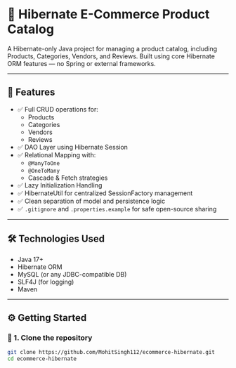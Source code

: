 # 🛒 Hibernate E-Commerce Product Catalog

A Hibernate-only Java project for managing a product catalog, including Products, Categories, Vendors, and Reviews. Built using core Hibernate ORM features — no Spring or external frameworks.

---

## 🚀 Features

- ✅ Full CRUD operations for:
  - Products
  - Categories
  - Vendors
  - Reviews
- ✅ DAO Layer using Hibernate Session
- ✅ Relational Mapping with:
  - `@ManyToOne`
  - `@OneToMany`
  - Cascade & Fetch strategies
- ✅ Lazy Initialization Handling
- ✅ HibernateUtil for centralized SessionFactory management
- ✅ Clean separation of model and persistence logic
- ✅ `.gitignore` and `.properties.example` for safe open-source sharing

---

## 🛠️ Technologies Used

- Java 17+
- Hibernate ORM
- MySQL (or any JDBC-compatible DB)
- SLF4J (for logging)
- Maven

---

## ⚙️ Getting Started

### 🔧 1. Clone the repository

```bash
git clone https://github.com/MohitSingh112/ecommerce-hibernate.git
cd ecommerce-hibernate
